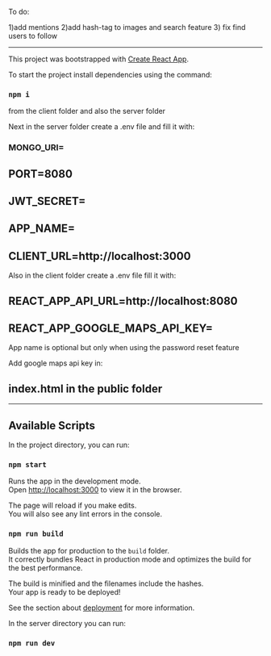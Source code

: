 To do: 

1)add mentions
2)add hash-tag to images and search feature
3) fix find users to follow



------------------------------------------------------------
This project was bootstrapped with [Create React App](https://github.com/facebook/create-react-app).

To start the project install dependencies using the command:
### `npm i` 

from the client folder and also the server folder

Next in the server folder create a .env file and fill it with:

### MONGO_URI=

## PORT=8080

## JWT_SECRET=

## APP_NAME=

## CLIENT_URL=http://localhost:3000

Also in the client folder create a .env file fill it with:

## REACT_APP_API_URL=http://localhost:8080

## REACT_APP_GOOGLE_MAPS_API_KEY=

App name is optional but only when using the password reset feature

Add google maps api key in:

## index.html in the public folder
---------------------------------------

## Available Scripts

In the project directory, you can run:

### `npm start`

Runs the app in the development mode.<br />
Open [http://localhost:3000](http://localhost:3000) to view it in the browser.

The page will reload if you make edits.<br />
You will also see any lint errors in the console.

### `npm run build`

Builds the app for production to the `build` folder.<br />
It correctly bundles React in production mode and optimizes the build for the best performance.

The build is minified and the filenames include the hashes.<br />
Your app is ready to be deployed!

See the section about [deployment](https://facebook.github.io/create-react-app/docs/deployment) for more information.

In the server directory you can run:

### `npm run dev`
